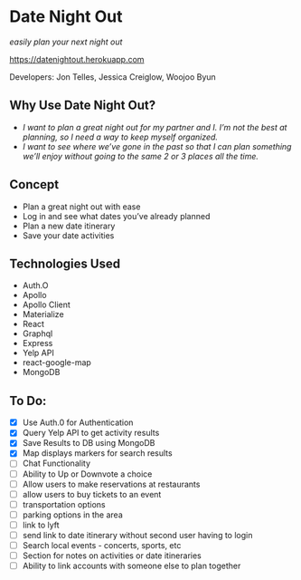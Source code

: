 # Date Night Out

_easily plan your next night out_

https://datenightout.herokuapp.com

Developers: Jon Telles, Jessica Creiglow, Woojoo Byun

## Why Use Date Night Out?
* _I want to plan a great night out for my partner and I. I’m not the best at planning, so I need a way to keep myself organized._
* _I want to see where we’ve gone in the past so that I can plan something we’ll enjoy without going to the same 2 or 3 places all the time._


## Concept
* Plan a great night out with ease
* Log in and see what dates you’ve already planned
* Plan a new date itinerary
* Save your date activities

## Technologies Used
* Auth.O
* Apollo
* Apollo Client
* Materialize
* React
* Graphql
* Express
* Yelp API
* react-google-map
* MongoDB

## To Do: 
- [x] Use Auth.0 for Authentication
- [x] Query Yelp API to get activity results
- [x] Save Results to DB using MongoDB
- [x] Map displays markers for search results
- [ ] Chat Functionality
- [ ] Ability to Up or Downvote a choice
- [ ] Allow users to make reservations at restaurants
- [ ] allow users to buy tickets to an event
- [ ] transportation options
- [ ] parking options in the area
- [ ] link to lyft
- [ ] send link to date itinerary without second user having to login
- [ ] Search local events - concerts, sports, etc
- [ ] Section for notes on activities or date itineraries
- [ ] Ability to link accounts with someone else to plan together

